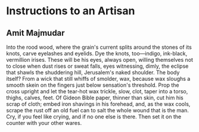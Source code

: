 # Instructions to an Artisan
## Amit Majmudar
Into the rood wood, where the grain's current splits
around the stones of its knots, carve eyelashes and eyelids.
Dye the knots, too—indigo, ink-black, vermillion
irises. These will be his eyes, always open, willing
themselves not to close when dust rises or sweat falls,
eyes witnessing, dimly, the eclipse that shawls
the shuddering hill, Jerusalem's naked shoulder.
The body itself? From a wick that still whiffs of smolder,
wax, because wax sloughs a smooth skein on the fingers just
below sensation's threshold. Prop the cross
upright and let the tear-hot wax trickle, slow, clot, taper
into a torso, thighs, calves, feet. Of Gideon Bible paper,
thinner than skin, cut him his scrap of cloth; embed
iron shavings in his forehead,
and, as the wax cools, scrape the rust off an old fuel can
to salt the whole wound that is the man.
Cry, if you feel like crying, and if no one else is there.
Then set it on the counter with your other wares.